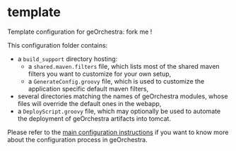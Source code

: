 template
========

Template configuration for geOrchestra: fork me !

This configuration folder contains:
 * a ```build_support``` directory hosting:
   * a ```shared.maven.filters``` file, which lists most of the shared maven filters you want to customize for your own setup,
   * a ```GenerateConfig.groovy``` file, which is used to customize the application specific default maven filters,
 * several directories matching the names of geOrchestra modules, whose files will override the default ones in the webapp,
 * a ```DeployScript.groovy``` file, which may optionally be used to automate the deployment of geOrchestra artifacts into tomcat.
 
Please refer to the [main configuration instructions](https://github.com/georchestra/georchestra/blob/master/config/README.md) if you want to know more about the configuration process in geOrchestra.